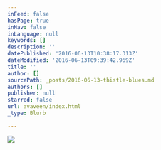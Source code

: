```yaml
---
inFeed: false
hasPage: true
inNav: false
inLanguage: null
keywords: []
description: ''
datePublished: '2016-06-13T10:38:17.313Z'
dateModified: '2016-06-13T09:39:42.969Z'
title: ''
author: []
sourcePath: _posts/2016-06-13-thistle-blues.md
authors: []
publisher: null
starred: false
url: avaveen/index.html
_type: Blurb

---
```

![](https://the-grid-user-content.s3-us-west-2.amazonaws.com/925d46da-969e-44be-ad4b-bb1afdf450b3.jpg)